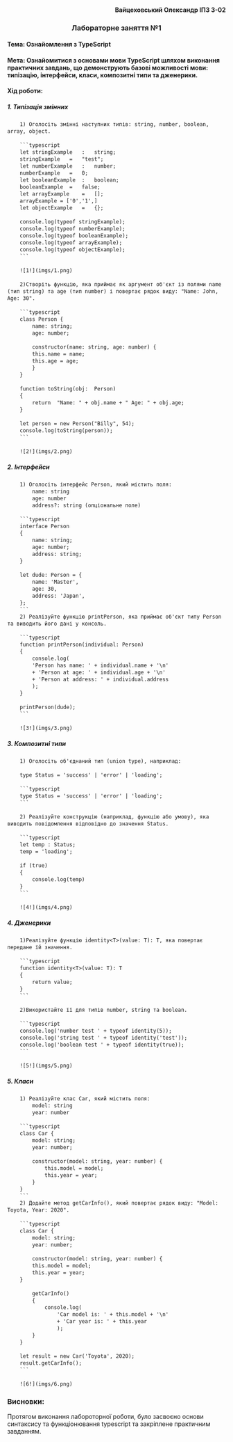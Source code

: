 #### <div align="end">Вайцеховський Олександр ІПЗ 3-02</div>
### <div align="center">Лабораторне заняття №1</div>
#### Тема: Ознайомлення з TypeScript
#### Мета: Ознайомитися з основами мови TypeScript шляхом виконання практичних завдань, що демонструють базові можливості мови: типізацію, інтерфейси, класи, композитні типи та дженерики.

#### Хід роботи:
##### 1. Типізація змінних
		1) Оголосіть змінні наступних типів: string, number, boolean, array, object.
		
		```typescript
		let stringExample   :   string;
		stringExample   =   "test";
		let numberExample   :   number;
		numberExample   =   0;
		let booleanExample  :   boolean;
		booleanExample  =   false;
		let arrayExample    =   [];
		arrayExample = ['0','1',]
		let objectExample   =   {};
		
		console.log(typeof stringExample);
		console.log(typeof numberExample);
		console.log(typeof booleanExample);
		console.log(typeof arrayExample);
		console.log(typeof objectExample);
		```
		
		![1!](imgs/1.png)
		
		2)Створіть функцію, яка приймає як аргумент об'єкт із полями name (тип string) та age (тип number) і повертає рядок виду: "Name: John, Age: 30".
		
		```typescript
		class Person {
			name: string;
			age: number;
 
			constructor(name: string, age: number) {
			this.name = name;
			this.age = age;
			}
		}
		
		function toString(obj:  Person)
		{
			return  "Name: " + obj.name + " Age: " + obj.age;
		}

		let person = new Person("Billy", 54);
		console.log(toString(person));
		```
		
		![2!](imgs/2.png)
		
##### 2. Інтерфейси
		1) Оголосіть інтерфейс Person, який містить поля:
			name: string
			age: number
			address?: string (опціональне поле)
			
		```typescript
		interface Person
		{
			name: string;
			age: number;
			address: string;
		}
		
		let dude: Person = {
			name: 'Master',
			age: 30,
			address: 'Japan',
		};
		```
		2) Реалізуйте функцію printPerson, яка приймає об'єкт типу Person та виводить його дані у консоль.
		
		```typescript
		function printPerson(individual: Person)
		{
			console.log(
			'Person has name: ' + individual.name + '\n'
			+ 'Person at age: ' + individual.age + '\n'
			+ 'Person at address: ' + individual.address
			);
		}
		
		printPerson(dude);
		```
		
		![3!](imgs/3.png)
		
##### 3. Композитні типи
		1) Оголосіть об'єднаний тип (union type), наприклад: 

		type Status = 'success' | 'error' | 'loading';
		
		```typescript
		type Status = 'success' | 'error' | 'loading';
		```

		2) Реалізуйте конструкцію (наприклад, функцію або умову), яка виводить повідомлення відповідно до значення Status.
		
		```typescript
		let temp : Status;
		temp = 'loading';

		if (true)
		{
			console.log(temp)
		}
		```
		
		![4!](imgs/4.png)
		
##### 4. Дженерики
		1)Реалізуйте функцію identity<T>(value: T): T, яка повертає передане їй значення.
		
		```typescript
		function identity<T>(value: T): T
		{
			return value;
		}
		```
		
		2)Використайте її для типів number, string та boolean.
		
		```typescript
		console.log('number test ' + typeof identity(5));
		console.log('string test ' + typeof identity('test'));
		console.log('boolean test ' + typeof identity(true));
		```
		
		![5!](imgs/5.png)
		
##### 5. Класи
		1) Реалізуйте клас Car, який містить поля:
			model: string
			year: number
			
		```typescript
		class Car {
			model: string;
			year: number;

			constructor(model: string, year: number) {
				this.model = model;
				this.year = year;
			}
		}
		```
		2) Додайте метод getCarInfo(), який повертає рядок виду: "Model: Toyota, Year: 2020".
		
		```typescript
		class Car {
			model: string;
			year: number;

			constructor(model: string, year: number) {
			this.model = model;
			this.year = year;
		}
    
			getCarInfo()
			{
				console.log(
					'Car model is: ' + this.model + '\n'
					+ 'Car year is: ' + this.year
					);
			}
		}

		let result = new Car('Toyota', 2020);
		result.getCarInfo();
		```
		
		![6!](imgs/6.png)

### Висновки:
Протягом виконання лабороторної роботи, було засвоєно основи синтаксису та функціонювання typescript та закріплене практичним завданням.
